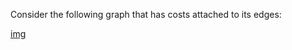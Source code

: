 Consider the following graph that has costs attached to its edges:

[img](https://github.com/deepanjali19/Artificial_Intelligence/blob/master/Minimum%20Cost%20Path/image.png)
